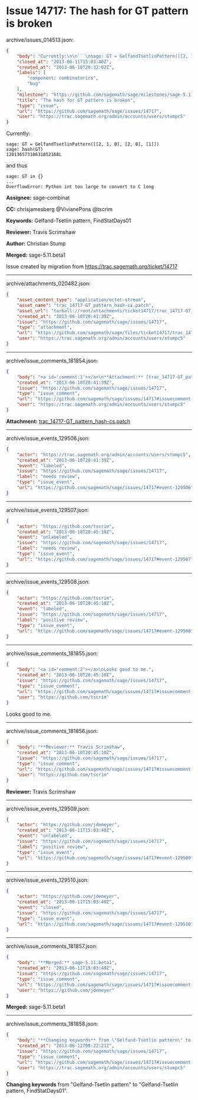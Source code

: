 # Issue 14717: The hash for GT pattern is broken

archive/issues_014513.json:
```json
{
    "body": "Currently:\n\n```\nsage: GT = GelfandTsetlinPattern([[2, 1, 0], [2, 0], [1]])\nsage: hash(GT)\n12013657310631052168L\n```\nand thus\n\n```\nsage: GT in {}  \n...\nOverflowError: Python int too large to convert to C long\n```\n\n**Assignee:** sage-combinat\n\n**CC:**  chrisjamesberg @VivianePons @tscrim\n\n**Keywords:** Gelfand-Tsetlin pattern, FindStatDays01\n\n**Reviewer:** Travis Scrimshaw\n\n**Author:** Christian Stump\n\n**Merged:** sage-5.11.beta1\n\nIssue created by migration from https://trac.sagemath.org/ticket/14717\n\n",
    "closed_at": "2013-06-11T15:03:40Z",
    "created_at": "2013-06-10T20:32:02Z",
    "labels": [
        "component: combinatorics",
        "bug"
    ],
    "milestone": "https://github.com/sagemath/sage/milestones/sage-5.11",
    "title": "The hash for GT pattern is broken",
    "type": "issue",
    "url": "https://github.com/sagemath/sage/issues/14717",
    "user": "https://trac.sagemath.org/admin/accounts/users/stumpc5"
}
```
Currently:

```
sage: GT = GelfandTsetlinPattern([[2, 1, 0], [2, 0], [1]])
sage: hash(GT)
12013657310631052168L
```
and thus

```
sage: GT in {}  
...
OverflowError: Python int too large to convert to C long
```

**Assignee:** sage-combinat

**CC:**  chrisjamesberg @VivianePons @tscrim

**Keywords:** Gelfand-Tsetlin pattern, FindStatDays01

**Reviewer:** Travis Scrimshaw

**Author:** Christian Stump

**Merged:** sage-5.11.beta1

Issue created by migration from https://trac.sagemath.org/ticket/14717





---

archive/attachments_020482.json:
```json
{
    "asset_content_type": "application/octet-stream",
    "asset_name": "trac_14717-GT_pattern_hash-cs.patch",
    "asset_url": "tarball://root/attachments/ticket14717/trac_14717-GT_pattern_hash-cs.patch",
    "created_at": "2013-06-10T20:41:39Z",
    "issue": "https://github.com/sagemath/sage/issues/14717",
    "type": "attachment",
    "url": "https://github.com/sagemath/sage/files/ticket14717/trac_14717-GT_pattern_hash-cs.patch",
    "user": "https://trac.sagemath.org/admin/accounts/users/stumpc5"
}
```



---

archive/issue_comments_181854.json:
```json
{
    "body": "<a id='comment:1'></a>\n**Attachment:** [trac_14717-GT_pattern_hash-cs.patch](https://github.com/sagemath/sage/files/ticket14717/trac_14717-GT_pattern_hash-cs.patch)",
    "created_at": "2013-06-10T20:41:39Z",
    "issue": "https://github.com/sagemath/sage/issues/14717",
    "type": "issue_comment",
    "url": "https://github.com/sagemath/sage/issues/14717#issuecomment-181854",
    "user": "https://trac.sagemath.org/admin/accounts/users/stumpc5"
}
```

<a id='comment:1'></a>
**Attachment:** [trac_14717-GT_pattern_hash-cs.patch](https://github.com/sagemath/sage/files/ticket14717/trac_14717-GT_pattern_hash-cs.patch)



---

archive/issue_events_129506.json:
```json
{
    "actor": "https://trac.sagemath.org/admin/accounts/users/stumpc5",
    "created_at": "2013-06-10T20:41:39Z",
    "event": "labeled",
    "issue": "https://github.com/sagemath/sage/issues/14717",
    "label": "needs review",
    "type": "issue_event",
    "url": "https://github.com/sagemath/sage/issues/14717#event-129506"
}
```



---

archive/issue_events_129507.json:
```json
{
    "actor": "https://github.com/tscrim",
    "created_at": "2013-06-10T20:45:10Z",
    "event": "unlabeled",
    "issue": "https://github.com/sagemath/sage/issues/14717",
    "label": "needs review",
    "type": "issue_event",
    "url": "https://github.com/sagemath/sage/issues/14717#event-129507"
}
```



---

archive/issue_events_129508.json:
```json
{
    "actor": "https://github.com/tscrim",
    "created_at": "2013-06-10T20:45:10Z",
    "event": "labeled",
    "issue": "https://github.com/sagemath/sage/issues/14717",
    "label": "positive review",
    "type": "issue_event",
    "url": "https://github.com/sagemath/sage/issues/14717#event-129508"
}
```



---

archive/issue_comments_181855.json:
```json
{
    "body": "<a id='comment:2'></a>\nLooks good to me.",
    "created_at": "2013-06-10T20:45:10Z",
    "issue": "https://github.com/sagemath/sage/issues/14717",
    "type": "issue_comment",
    "url": "https://github.com/sagemath/sage/issues/14717#issuecomment-181855",
    "user": "https://github.com/tscrim"
}
```

<a id='comment:2'></a>
Looks good to me.



---

archive/issue_comments_181856.json:
```json
{
    "body": "**Reviewer:** Travis Scrimshaw",
    "created_at": "2013-06-10T20:45:10Z",
    "issue": "https://github.com/sagemath/sage/issues/14717",
    "type": "issue_comment",
    "url": "https://github.com/sagemath/sage/issues/14717#issuecomment-181856",
    "user": "https://github.com/tscrim"
}
```

**Reviewer:** Travis Scrimshaw



---

archive/issue_events_129509.json:
```json
{
    "actor": "https://github.com/jdemeyer",
    "created_at": "2013-06-11T15:03:40Z",
    "event": "unlabeled",
    "issue": "https://github.com/sagemath/sage/issues/14717",
    "label": "positive review",
    "type": "issue_event",
    "url": "https://github.com/sagemath/sage/issues/14717#event-129509"
}
```



---

archive/issue_events_129510.json:
```json
{
    "actor": "https://github.com/jdemeyer",
    "created_at": "2013-06-11T15:03:40Z",
    "event": "closed",
    "issue": "https://github.com/sagemath/sage/issues/14717",
    "type": "issue_event",
    "url": "https://github.com/sagemath/sage/issues/14717#event-129510"
}
```



---

archive/issue_comments_181857.json:
```json
{
    "body": "**Merged:** sage-5.11.beta1",
    "created_at": "2013-06-11T15:03:40Z",
    "issue": "https://github.com/sagemath/sage/issues/14717",
    "type": "issue_comment",
    "url": "https://github.com/sagemath/sage/issues/14717#issuecomment-181857",
    "user": "https://github.com/jdemeyer"
}
```

**Merged:** sage-5.11.beta1



---

archive/issue_comments_181858.json:
```json
{
    "body": "**Changing keywords** from \"Gelfand-Tsetlin pattern\" to \"Gelfand-Tsetlin pattern, FindStatDays01\".",
    "created_at": "2013-06-12T08:22:21Z",
    "issue": "https://github.com/sagemath/sage/issues/14717",
    "type": "issue_comment",
    "url": "https://github.com/sagemath/sage/issues/14717#issuecomment-181858",
    "user": "https://trac.sagemath.org/admin/accounts/users/stumpc5"
}
```

**Changing keywords** from "Gelfand-Tsetlin pattern" to "Gelfand-Tsetlin pattern, FindStatDays01".
